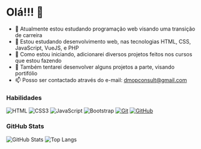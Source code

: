 # Olá!!! 👋

- 🔭 Atualmente estou estudando programação web visando uma transição de carreira
- 🌱 Estou estudando desenvolvimento web, nas tecnologias HTML, CSS, JavaScript, VueJS, e PHP
- 🤔 Como estou iniciando, adicionarei diversos projetos feitos nos cursos que estou fazendo
- 💬 Também tentarei desenvolver alguns projetos a parte, visando portifólio
- 📫 Posso ser contactado através do e-mail: dmopconsult@gmail.com

### Habilidades

![HTML](https://img.shields.io/badge/HTML-000?style=for-the-badge&logo=html5&logoColor=30A3DC)
![CSS3](https://img.shields.io/badge/CSS3-000?style=for-the-badge&logo=css3&logoColor=E94D5F)
![JavaScript](https://img.shields.io/badge/JavaScript-000?style=for-the-badge&logo=javascript&logoColor=F0DB4F)
![Bootstrap](https://img.shields.io/badge/bootstrap-000?style=for-the-badge&logo=bootstrap&logoColor=553C7B)
[![Git](https://img.shields.io/badge/Git-000?style=for-the-badge&logo=git&logoColor=E94D5F)](https://git-scm.com/doc)
[![GitHub](https://img.shields.io/badge/GitHub-000?style=for-the-badge&logo=github&logoColor=30A3DC)](https://docs.github.com/)

### GitHub Stats

![GitHub Stats](https://github-readme-stats.vercel.app/api?username=dmoprates&theme=transparent&bg_color=000&border_color=30A3DC&show_icons=true&icon_color=30A3DC&title_color=E94D5F&text_color=FFF)
![Top Langs](https://github-readme-stats-git-masterrstaa-rickstaa.vercel.app/api/top-langs/?username=dmoprates&layout=compact&bg_color=000&border_color=30A3DC&title_color=E94D5F&text_color=FFF)
